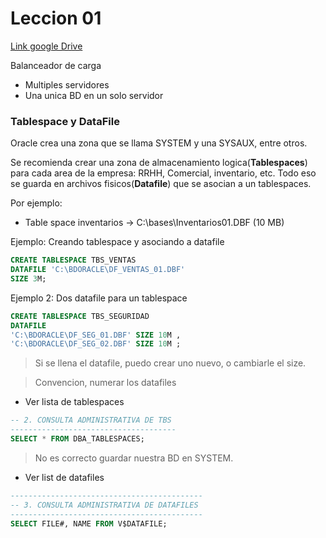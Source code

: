 # Leccion 01

[Link google Drive](https://drive.google.com/open?id=1oEgYTrt1ndf5xMb57mRlj5_ppl4YY4JX)

Balanceador de carga
- Multiples servidores
- Una unica BD en un solo servidor

### Tablespace y DataFile

Oracle crea una zona que se llama SYSTEM y una SYSAUX, entre otros.

Se recomienda crear una zona de almacenamiento logica(**Tablespaces**) para cada area de la empresa: RRHH, Comercial, inventario, etc.
Todo eso se guarda en archivos fisicos(**Datafile**) que se asocian a un tablespaces.

Por ejemplo:
- Table space inventarios -> C:\bases\Inventarios01.DBF (10 MB)


Ejemplo: Creando tablespace y asociando a datafile

```sql
CREATE TABLESPACE TBS_VENTAS
DATAFILE 'C:\BDORACLE\DF_VENTAS_01.DBF'
SIZE 3M;
```

Ejemplo 2: Dos datafile para un tablespace

```sql
CREATE TABLESPACE TBS_SEGURIDAD 
DATAFILE 
'C:\BDORACLE\DF_SEG_01.DBF' SIZE 10M ,
'C:\BDORACLE\DF_SEG_02.DBF' SIZE 10M ;
```

> Si se llena el datafile, puedo crear uno nuevo, o cambiarle el size.

> Convencion, numerar los datafiles

- Ver lista de tablespaces

```sql
-- 2. CONSULTA ADMINISTRATIVA DE TBS
-------------------------------------
SELECT * FROM DBA_TABLESPACES;
```


> No es correcto guardar nuestra BD en SYSTEM.

- Ver list de datafiles

```sql
-------------------------------------------
-- 3. CONSULTA ADMINISTRATIVA DE DATAFILES
-------------------------------------------
SELECT FILE#, NAME FROM V$DATAFILE;    
```